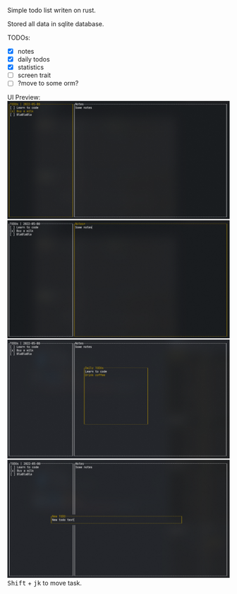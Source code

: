 Simple todo list writen on rust.

Stored all data in sqlite database.

TODOs:

- [x] notes
- [x] daily todos
- [x] statistics 
- [ ] screen trait
- [ ] ?move to some orm?
 
UI Preview:
![img.png](img.png)
![img_1.png](img_1.png)
![img_2.png](img_2.png)
![img_3.png](img_3.png)
<kbd>Shift</kbd> + <kbd>j</kbd><kbd>k</kbd> to move task.
